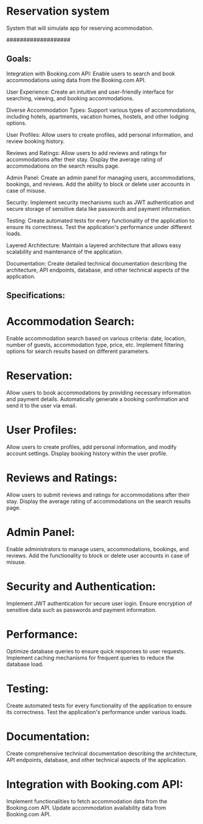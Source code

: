# Reservation system

System that will simulate app for reserving acommodation.

###################

## Goals:

Integration with Booking.com API: Enable users to search and book accommodations using data from the Booking.com API.

User Experience: Create an intuitive and user-friendly interface for searching, viewing, and booking accommodations.

Diverse Accommodation Types: Support various types of accommodations, including hotels, apartments, vacation homes, hostels, and other lodging options.

User Profiles: Allow users to create profiles, add personal information, and review booking history.

Reviews and Ratings: Allow users to add reviews and ratings for accommodations after their stay. Display the average rating of accommodations on the search results page.

Admin Panel: Create an admin panel for managing users, accommodations, bookings, and reviews. Add the ability to block or delete user accounts in case of misuse.

Security: Implement security mechanisms such as JWT authentication and secure storage of sensitive data like passwords and payment information.

Testing: Create automated tests for every functionality of the application to ensure its correctness. Test the application's performance under different loads.

Layered Architecture: Maintain a layered architecture that allows easy scalability and maintenance of the application.

Documentation: Create detailed technical documentation describing the architecture, API endpoints, database, and other technical aspects of the application.

## Specifications:

# Accommodation Search:

Enable accommodation search based on various criteria: date, location, number of guests, accommodation type, price, etc.
Implement filtering options for search results based on different parameters.

# Reservation:

Allow users to book accommodations by providing necessary information and payment details.
Automatically generate a booking confirmation and send it to the user via email.

# User Profiles:

Allow users to create profiles, add personal information, and modify account settings.
Display booking history within the user profile.

# Reviews and Ratings:

Allow users to submit reviews and ratings for accommodations after their stay.
Display the average rating of accommodations on the search results page.

# Admin Panel:

Enable administrators to manage users, accommodations, bookings, and reviews.
Add the functionality to block or delete user accounts in case of misuse.

# Security and Authentication:

Implement JWT authentication for secure user login.
Ensure encryption of sensitive data such as passwords and payment information.

# Performance:

Optimize database queries to ensure quick responses to user requests.
Implement caching mechanisms for frequent queries to reduce the database load.

# Testing:

Create automated tests for every functionality of the application to ensure its correctness.
Test the application's performance under various loads.

# Documentation:

Create comprehensive technical documentation describing the architecture, API endpoints, database, and other technical aspects of the application.

# Integration with Booking.com API:

Implement functionalities to fetch accommodation data from the Booking.com API.
Update accommodation availability data from Booking.com API.
